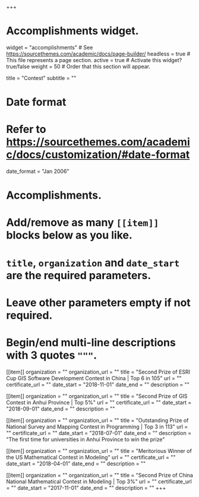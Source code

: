 +++
# Accomplishments widget.
widget = "accomplishments"  # See https://sourcethemes.com/academic/docs/page-builder/
headless = true  # This file represents a page section.
active = true  # Activate this widget? true/false
weight = 50  # Order that this section will appear.

title = "Contest"
subtitle = ""

# Date format
#   Refer to https://sourcethemes.com/academic/docs/customization/#date-format
date_format = "Jan 2006"

# Accomplishments.
#   Add/remove as many `[[item]]` blocks below as you like.
#   `title`, `organization` and `date_start` are the required parameters.
#   Leave other parameters empty if not required.
#   Begin/end multi-line descriptions with 3 quotes `"""`.

[[item]]
  organization = ""
  organization_url = ""
  title = "Second Prize of ESRI Cup GIS Software Development Contest in China | Top 6 in 105"
  url = ""
  certificate_url = ""
  date_start = "2018-11-01"
  date_end = ""
  description = ""

[[item]]
  organization = ""
  organization_url = ""
  title = "Second Prize of GIS Contest in Anhui Province | Top 5%"
  url = ""
  certificate_url = ""
  date_start = "2018-09-01"
  date_end = ""
  description = ""

[[item]]
  organization = ""
  organization_url = ""
  title = "Outstanding Prize of National Survey and Mapping Contest in Programming | Top 3 in 113"
  url = ""
  certificate_url = ""
  date_start = "2018-07-01"
  date_end = ""
  description = "The first time for universities in Anhui Province to win the prize"

[[item]]
  organization = ""
  organization_url = ""
  title = "Meritorious Winner of the US Mathematical Contest in Modeling"
  url = ""
  certificate_url = ""
  date_start = "2018-04-01"
  date_end = ""
  description = ""

[[item]]
  organization = ""
  organization_url = ""
  title = "Second Prize of China National Mathematical Contest in Modeling | Top 3%"
  url = ""
  certificate_url = ""
  date_start = "2017-11-01"
  date_end = ""
  description = ""
+++
